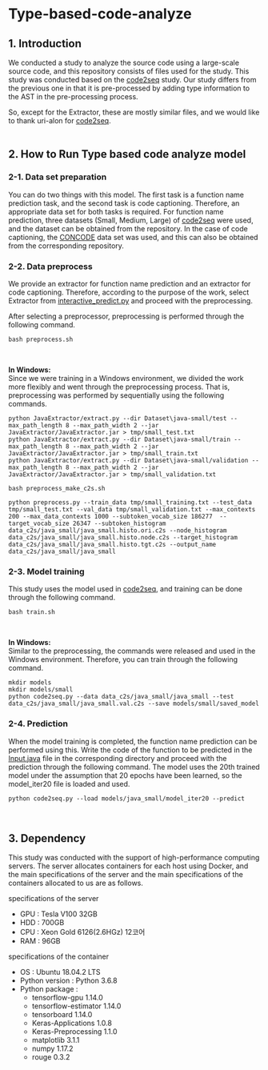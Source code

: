 # Type-based-code-analyze

## 1. Introduction
We conducted a study to analyze the source code using a large-scale source code, and this repository consists of files used for the study. This study was conducted based on the [code2seq](https://github.com/tech-srl/code2seq) study. Our study differs from the previous one in that it is pre-processed by adding type information to the AST in the pre-processing process.

So, except for the Extractor, these are mostly similar files, and we would like to thank uri-alon for [code2seq](https://github.com/tech-srl/code2seq).
<br>
<br>
## 2. How to Run Type based code analyze model
### 2-1. Data set preparation
You can do two things with this model. The first task is a function name prediction task, and the second task is code captioning. Therefore, an appropriate data set for both tasks is required.
For function name prediction, three datasets (Small, Medium, Large) of [code2seq](https://github.com/tech-srl/code2seq) were used, and the dataset can be obtained from the repository.
In the case of code captioning, the [CONCODE](https://github.com/sriniiyer/concode) data set was used, and this can also be obtained from the corresponding repository.
### 2-2. Data preprocess
We provide an extractor for function name prediction and an extractor for code captioning. Therefore, according to the purpose of the work, select Extractor from [interactive_predict.py](https://github.com/limjintack/Type-based-code-anayze/blob/master/src/interactive_predict.py) and proceed with the preprocessing.

After selecting a preprocessor, preprocessing is performed through the following command.
```
bash preprocess.sh
```

<br>

**In Windows:** <br>
Since we were training in a Windows environment, we divided the work more flexibly and went through the preprocessing process. That is, preprocessing was performed by sequentially using the following commands.
```
python JavaExtractor/extract.py --dir Dataset\java-small/test --max_path_length 8 --max_path_width 2 --jar JavaExtractor/JavaExtractor.jar > tmp/small_test.txt
python JavaExtractor/extract.py --dir Dataset\java-small/train --max_path_length 8 --max_path_width 2 --jar JavaExtractor/JavaExtractor.jar > tmp/small_train.txt
python JavaExtractor/extract.py --dir Dataset\java-small/validation --max_path_length 8 --max_path_width 2 --jar JavaExtractor/JavaExtractor.jar > tmp/small_validation.txt

bash preprocess_make_c2s.sh

python preprocess.py --train_data tmp/small_training.txt --test_data tmp/small_test.txt --val_data tmp/small_validation.txt --max_contexts 200 --max_data_contexts 1000 --subtoken_vocab_size 186277  --target_vocab_size 26347 --subtoken_histogram data_c2s/java_small/java_small.histo.ori.c2s --node_histogram data_c2s/java_small/java_small.histo.node.c2s --target_histogram data_c2s/java_small/java_small.histo.tgt.c2s --output_name data_c2s/java_small/java_small
```
### 2-3. Model training
This study uses the model used in [code2seq](https://github.com/tech-srl/code2seq), and training can be done through the following command.
```
bash train.sh
```
<br>

**In Windows:** <br>
Similar to the preprocessing, the commands were released and used in the Windows environment. Therefore, you can train through the following command.
```
mkdir models
mkdir models/small
python code2seq.py --data data_c2s/java_small/java_small --test data_c2s/java_small/java_small.val.c2s --save models/small/saved_model
```
### 2-4. Prediction
When the model training is completed, the function name prediction can be performed using this. Write the code of the function to be predicted in the [Input.java](https://github.com/limjintack/Type-based-code-anayze/blob/master/src/Input.java) file in the corresponding directory and proceed with the prediction through the following command. The model uses the 20th trained model under the assumption that 20 epochs have been learned, so the model_iter20 file is loaded and used.
```
python code2seq.py --load models/java_small/model_iter20 --predict
```

<br>

## 3. Dependency
This study was conducted with the support of high-performance computing servers. The server allocates containers for each host using Docker, and the main specifications of the server and the main specifications of the containers allocated to us are as follows.

specifications of the server 
- GPU : Tesla V100 32GB
- HDD : 700GB
- CPU : Xeon Gold 6126(2.6HGz) 12코어
- RAM : 96GB

specifications of the container
- OS : Ubuntu 18.04.2 LTS
- Python version : Python 3.6.8
- Python package :
  - tensorflow-gpu 1.14.0
  - tensorflow-estimator 1.14.0
  - tensorboard 1.14.0
  - Keras-Applications 1.0.8
  - Keras-Preprocessing 1.1.0
  - matplotlib 3.1.1
  - numpy 1.17.2
  - rouge 0.3.2










